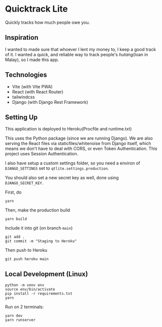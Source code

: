 # Quicktrack Lite

Quickly tracks how much people owe you.

## Inspiration

I wanted to made sure that whoever I lent my money to, I keep a good track of it. I wanted a quick, and reliable way to track people's _hutang_(loan in Malay), so I made this app.

## Technologies

-   Vite (with Vite PWA)
-   React (with React Router)
-   tailwindcss
-   Django (with Django Rest Framework)

## Setting Up

This application is deployed to Heroku(Procfile and runtime.txt)

This uses the Python package (since we are running Django). We are also serving the React files via staticfiles/whitenoise from Django itself, which means we don't have to deal with CORS, or even Token Authentication. This project uses Session Authentication.

I also have setup a custom settings folder, so you need a environ of `DJANGO_SETTINGS` set to `qtlite.settings.production`.

You should also set a new secret key as well, done using `DJANGO_SECRET_KEY`.

First, do

    yarn

Then, make the production build

    yarn build

Include it into git (on branch `main`)

    git add .
    git commit -m "Staging to Heroku"

Then push to Heroku

    git push heroku main

## Local Development (Linux)

    python -m venv env
    source env/bin/activate
    pip install -r requirements.txt
    yarn

Run on 2 terminals:

    yarn dev
    yarn runserver

